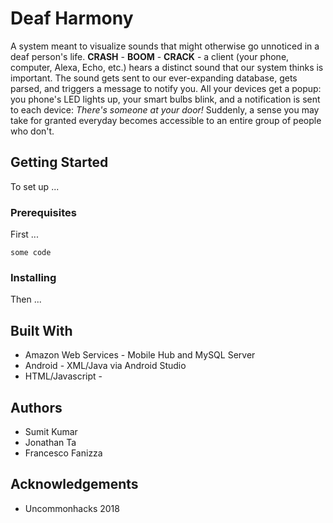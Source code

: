# Deaf Harmony

A system meant to visualize sounds that might otherwise go unnoticed in a deaf person's life. **CRASH** - **BOOM** - **CRACK** - a client (your phone, computer, Alexa, Echo, etc.) hears a distinct sound that our system thinks is important. The sound gets sent to our ever-expanding database, gets parsed, and triggers a message to notify you. All your devices get a popup: you phone's LED lights up, your smart bulbs blink, and a notification is sent to each device: *There's someone at your door!* Suddenly, a sense you may take for granted everyday becomes accessible to an entire group of people who don't.

## Getting Started

To set up ...

### Prerequisites

First ...
```
some code
```

### Installing

Then ...

## Built With

* Amazon Web Services - Mobile Hub and MySQL Server
* Android - XML/Java via Android Studio
* HTML/Javascript -

## Authors

* Sumit Kumar
* Jonathan Ta
* Francesco Fanizza

## Acknowledgements

* Uncommonhacks 2018

